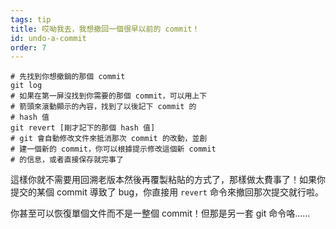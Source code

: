 ```yaml
---
tags: tip
title: 哎呦我去，我想撤回一個很早以前的 commit！
id: undo-a-commit
order: 7
---
```


```git
# 先找到你想撤銷的那個 commit
git log
# 如果在第一屏沒找到你需要的那個 commit，可以用上下
# 箭頭來滾動顯示的內容，找到了以後記下 commit 的
# hash 值
git revert [剛才記下的那個 hash 值]
# git 會自動修改文件來抵消那次 commit 的改動，並創
# 建一個新的 commit，你可以根據提示修改這個新 commit
# 的信息，或者直接保存就完事了
```

這樣你就不需要用回溯老版本然後再覆製粘貼的方式了，那樣做太費事了！如果你提交的某個 commit 導致了 bug，你直接用 `revert` 命令來撤回那次提交就行啦。

你甚至可以恢復單個文件而不是一整個 commit！但那是另一套 git 命令咯……
